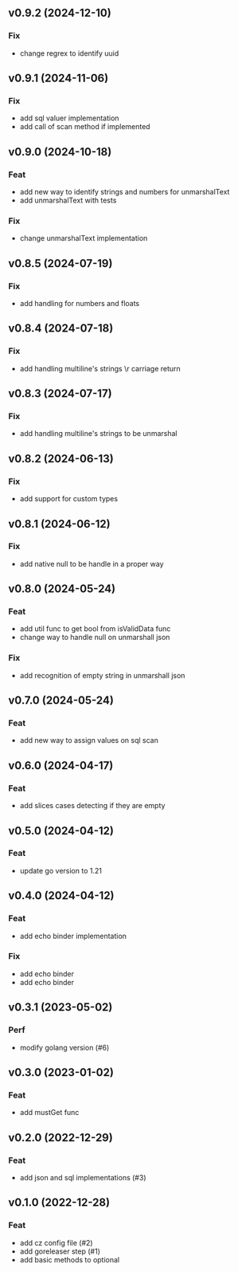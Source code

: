 ## v0.9.2 (2024-12-10)

### Fix

- change regrex to identify uuid

## v0.9.1 (2024-11-06)

### Fix

- add sql valuer implementation
- add call of scan method if implemented

## v0.9.0 (2024-10-18)

### Feat

- add new way to identify strings and numbers for unmarshalText
- add unmarshalText with tests

### Fix

- change unmarshalText implementation

## v0.8.5 (2024-07-19)

### Fix

- add handling for numbers and floats

## v0.8.4 (2024-07-18)

### Fix

- add handling multiline's strings \r carriage return

## v0.8.3 (2024-07-17)

### Fix

- add handling multiline's strings to be unmarshal

## v0.8.2 (2024-06-13)

### Fix

- add support for custom types

## v0.8.1 (2024-06-12)

### Fix

- add native null to be handle in a proper way

## v0.8.0 (2024-05-24)

### Feat

- add util func to get bool from isValidData func
- change way to handle null on unmarshall json

### Fix

- add recognition of empty string in unmarshall json

## v0.7.0 (2024-05-24)

### Feat

- add new way to assign values on sql scan

## v0.6.0 (2024-04-17)

### Feat

- add slices cases detecting if they are empty

## v0.5.0 (2024-04-12)

### Feat

- update go version to 1.21

## v0.4.0 (2024-04-12)

### Feat

- add echo binder implementation

### Fix

- add echo binder
- add echo binder

## v0.3.1 (2023-05-02)

### Perf

- modify golang version (#6)

## v0.3.0 (2023-01-02)

### Feat

- add mustGet func

## v0.2.0 (2022-12-29)

### Feat

- add json and sql implementations (#3)

## v0.1.0 (2022-12-28)

### Feat

- add cz config file (#2)
- add goreleaser step (#1)
- add basic methods to optional
